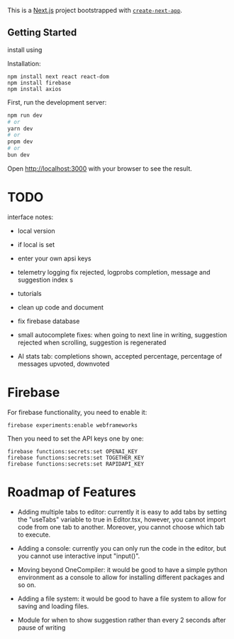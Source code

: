 This is a [Next.js](https://nextjs.org/) project bootstrapped with [`create-next-app`](https://github.com/vercel/next.js/tree/canary/packages/create-next-app).

## Getting Started
install using 

Installation:
```
npm install next react react-dom
npm install firebase
npm install axios

```

First, run the development server:

```bash
npm run dev
# or
yarn dev
# or
pnpm dev
# or
bun dev
```

Open [http://localhost:3000](http://localhost:3000) with your browser to see the result.


# TODO

interface notes:

- local version

- if local is set 

- enter your own apsi keys

- telemetry logging
fix rejected, logprobs completion, message and suggestion index 
s

- tutorials

- clean up code and document 

- fix firebase database

- small autocomplete fixes:
when going to next line in writing, suggestion rejected
when scrolling, suggestion is regenerated

- AI stats tab: completions shown, accepted percentage, percentage of messages upvoted, downvoted

# Firebase

For firebase functionality, you need to enable it:
```
firebase experiments:enable webframeworks
```

Then you need to set the API keys one by one:

```
firebase functions:secrets:set OPENAI_KEY
firebase functions:secrets:set TOGETHER_KEY
firebase functions:secrets:set RAPIDAPI_KEY
```



# Roadmap of Features

- Adding multiple tabs to editor: currently it is easy to add tabs by setting the "useTabs" variable to true in Editor.tsx, however, you cannot import code from one tab to another. Moreover, you cannot choose which tab to execute. 

- Adding a console: currently you can only run the code in the editor, but you cannot use interactive input "input()".

- Moving beyond OneCompiler: it would be good to have a simple python environment as a console to allow for installing different packages and so on.

- Adding a file system: it would be good to have a file system to allow for saving and loading files.

- Module for when to show suggestion rather than every 2 seconds after pause of writing
